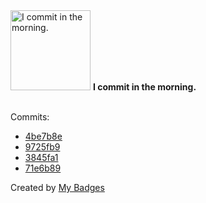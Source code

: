 <img src="https://my-badges.github.io/my-badges/morning-commits.png" alt="I commit in the morning." title="I commit in the morning." width="128">
<strong>I commit in the morning.</strong>
<br><br>

Commits:

- <a href="https://github.com/HorebZ/HorebZ/commit/4be7b8edbcc59f874def44ee0cf54b909ca32367">4be7b8e</a>
- <a href="https://github.com/HorebZ/HorebZ/commit/9725fb9ee39019c9f7063b110a649f31eb096e75">9725fb9</a>
- <a href="https://github.com/HorebZ/HorebZ/commit/3845fa1e36963846826fea1804513a884e96e316">3845fa1</a>
- <a href="https://github.com/HorebZ/HorebZ/commit/71e6b89430da4d9d268906c1c607f29dda370721">71e6b89</a>


Created by <a href="https://github.com/my-badges/my-badges">My Badges</a>